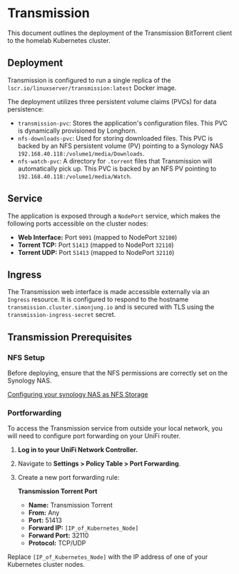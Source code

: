 # Transmission

This document outlines the deployment of the Transmission BitTorrent client to the homelab Kubernetes cluster.

## Deployment

Transmission is configured to run a single replica of the `lscr.io/linuxserver/transmission:latest` Docker image.

The deployment utilizes three persistent volume claims (PVCs) for data persistence:

-   `transmission-pvc`: Stores the application's configuration files. This PVC is dynamically provisioned by Longhorn.
-   `nfs-downloads-pvc`: Used for storing downloaded files. This PVC is backed by an NFS persistent volume (PV) pointing to a Synology NAS `192.168.40.118:/volume1/media/Downloads`.
-   `nfs-watch-pvc`: A directory for `.torrent` files that Transmission will automatically pick up. This PVC is backed by an NFS PV pointing to `192.168.40.118:/volume1/media/Watch`.

## Service

The application is exposed through a `NodePort` service, which makes the following ports accessible on the cluster nodes:

-   **Web Interface:** Port `9091` (mapped to NodePort `32100`)
-   **Torrent TCP:** Port `51413` (mapped to NodePort `32110`)
-   **Torrent UDP:** Port `51413` (mapped to NodePort `32110`)

## Ingress

The Transmission web interface is made accessible externally via an `Ingress` resource. It is configured to respond to the hostname `transmission.cluster.simonjung.io` and is secured with TLS using the `transmission-ingress-secret` secret.

## Transmission Prerequisites

### NFS Setup
Before deploying, ensure that the NFS permissions are correctly set on the Synology NAS.

[Configuring your synology NAS as NFS Storage](https://medium.com/@bastian.ohm/configuring-your-synology-nas-as-nfs-storage-for-kubernetes-cluster-5e668169e5a2)

### Portforwarding

To access the Transmission service from outside your local network, you will need to configure port forwarding on your UniFi router.

1.  **Log in to your UniFi Network Controller.**
2.  Navigate to **Settings > Policy Table > Port Forwarding**.
3.  Create a new port forwarding rule:

    **Transmission Torrent Port**
    -   **Name:** Transmission Torrent
    -   **From:** Any
    -   **Port:** 51413
    -   **Forward IP:** `[IP_of_Kubernetes_Node]`
    -   **Forward Port:** 32110
    -   **Protocol:** TCP/UDP

Replace `[IP_of_Kubernetes_Node]` with the IP address of one of your Kubernetes cluster nodes.
